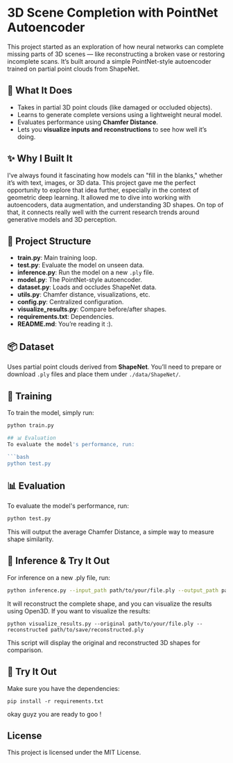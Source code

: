 # 3D Scene Completion with PointNet Autoencoder

This project started as an exploration of how neural networks can complete missing parts of 3D scenes — like reconstructing a broken vase or restoring incomplete scans. It’s built around a simple PointNet-style autoencoder trained on partial point clouds from ShapeNet.

## 🧠 What It Does
- Takes in partial 3D point clouds (like damaged or occluded objects).
- Learns to generate complete versions using a lightweight neural model.
- Evaluates performance using **Chamfer Distance**.
- Lets you **visualize inputs and reconstructions** to see how well it’s doing.

## ✨ Why I Built It
I’ve always found it fascinating how models can "fill in the blanks," whether it’s with text, images, or 3D data. This project gave me the perfect opportunity to explore that idea further, especially in the context of geometric deep learning. It allowed me to dive into working with autoencoders, data augmentation, and understanding 3D shapes. On top of that, it connects really well with the current research trends around generative models and 3D perception.

## 📂 Project Structure
- **train.py**: Main training loop.
- **test.py**: Evaluate the model on unseen data.
- **inference.py**: Run the model on a new `.ply` file.
- **model.py**: The PointNet-style autoencoder.
- **dataset.py**: Loads and occludes ShapeNet data.
- **utils.py**: Chamfer distance, visualizations, etc.
- **config.py**: Centralized configuration.
- **visualize_results.py**: Compare before/after shapes.
- **requirements.txt**: Dependencies.
- **README.md**: You’re reading it :).

## 📦 Dataset
Uses partial point clouds derived from **ShapeNet**. You’ll need to prepare or download `.ply` files and place them under `./data/ShapeNet/`.

## 🧪 Training
To train the model, simply run:

```bash
python train.py

## 📊 Evaluation
To evaluate the model's performance, run:

```bash
python test.py
```

## 📊 Evaluation
To evaluate the model's performance, run:
```bash
python test.py
```
This will output the average Chamfer Distance, a simple way to measure shape similarity.
## 🧍 Inference & Try It Out
For inference on a new .ply file, run:
```bash
python inference.py --input_path path/to/your/file.ply --output_path path/to/save/reconstructed.ply
```
It will reconstruct the complete shape, and you can visualize the results using Open3D. If you want to visualize the results:

```
python visualize_results.py --original path/to/your/file.ply --reconstructed path/to/save/reconstructed.ply
```
This script will display the original and reconstructed 3D shapes for comparison.

## 🚀 Try It Out
Make sure you have the dependencies:
```
pip install -r requirements.txt

```
okay guyz you are ready to goo !

## License
This project is licensed under the MIT License.







